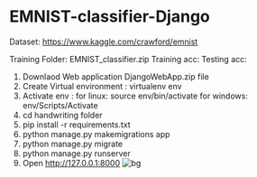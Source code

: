 # EMNIST-classifier-Django

Dataset: https://www.kaggle.com/crawford/emnist

Training Folder: EMNIST_classifier.zip
Training acc: 
Testing acc: 

1) Downlaod Web application DjangoWebApp.zip file
2) Create Virtual environment : virtualenv env
3) Activate env : for linux: source env/bin/activate
                  for windows: env/Scripts/Activate
4) cd handwriting folder
5) pip install -r requirements.txt
6) python manage.py makemigrations app
7) python manage.py migrate
8) python manage.py runserver
9) Open http://127.0.0.1:8000
![bg](https://user-images.githubusercontent.com/14355490/53277276-15c61280-3729-11e9-95b4-70223d001525.JPG)

